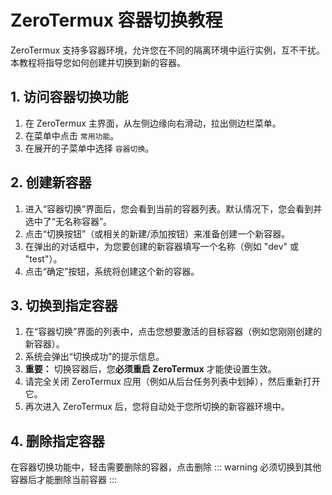 # ZeroTermux 容器切换教程

ZeroTermux 支持多容器环境，允许您在不同的隔离环境中运行实例，互不干扰。本教程将指导您如何创建并切换到新的容器。



## 1. 访问容器切换功能

1.  在 ZeroTermux 主界面，从左侧边缘向右滑动，拉出侧边栏菜单。
2.  在菜单中点击 `常用功能`。
3.  在展开的子菜单中选择 `容器切换`。

## 2. 创建新容器

1.  进入“容器切换”界面后，您会看到当前的容器列表。默认情况下，您会看到并选中了“无名称容器”。
2.  点击“切换按钮”（或相关的新建/添加按钮）来准备创建一个新容器。
3.  在弹出的对话框中，为您要创建的新容器填写一个名称（例如 "dev" 或 "test"）。
4.  点击“确定”按钮，系统将创建这个新的容器。

## 3. 切换到指定容器

1.  在“容器切换”界面的列表中，点击您想要激活的目标容器（例如您刚刚创建的新容器）。
2.  系统会弹出“切换成功”的提示信息。
3.  **重要：** 切换容器后，您**必须重启 ZeroTermux** 才能使设置生效。
4.  请完全关闭 ZeroTermux 应用（例如从后台任务列表中划掉），然后重新打开它。
5.  再次进入 ZeroTermux 后，您将自动处于您所切换的新容器环境中。

## 4. 删除指定容器

在容器切换功能中，轻击需要删除的容器，点击删除
::: warning
必须切换到其他容器后才能删除当前容器
:::
